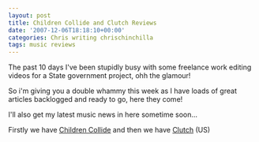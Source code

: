 ```yaml
---
layout: post
title: Children Collide and Clutch Reviews
date: '2007-12-06T18:18:10+00:00'
categories: Chris writing chrischinchilla
tags: music reviews
---
```


The past 10 days I've been stupidly busy with some freelance work editing videos for a State government project, ohh the glamour!

So i'm giving you a double whammy this week as I have loads of great articles backlogged and ready to go, here they come!

I'll also get my latest music news in here sometime soon...

Firstly we have [Children Collide](https://www.indieoma.com/public_journal.php?d=432aca3a1e345e339f35a30c8f65edce) and then we have [Clutch](https://www.indieoma.com/public_journal.php?d=8d3bba7425e7c98c50f52ca1b52d3735) (US)
